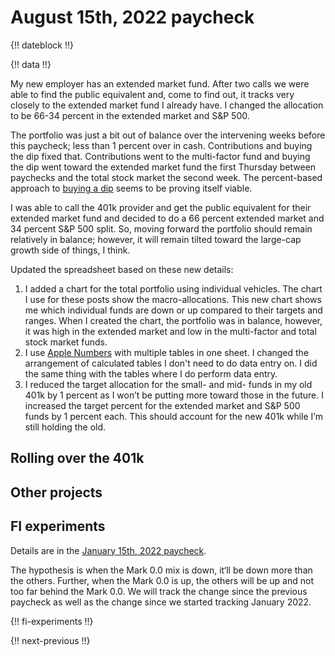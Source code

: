 # August 15th, 2022 paycheck

{!! dateblock !!}

{!! data !!}

My new employer has an extended market fund. After two calls we were able to find the public equivalent and, come to find out, it tracks very closely to the extended market fund I already have. I changed the allocation to be 66-34 percent in the extended market and S&P 500.

The portfolio was just a bit out of balance over the intervening weeks before this paycheck; less than 1 percent over in cash. Contributions and buying the dip fixed that. Contributions went to the multi-factor fund and buying the dip went toward the extended market fund the first Thursday between paychecks and the total stock market the second week. The percent-based approach to [buying a dip](/experiences/finances/personal-budget/#spending-savings) seems to be proving itself viable.

I was able to call the 401k provider and get the public equivalent for their extended market fund and decided to do a 66 percent extended market and 34 percent S&P 500 split. So, moving forward the portfolio should remain relatively in balance; however, it will remain tilted toward the large-cap growth side of things, I think. 

Updated the spreadsheet based on these new details:

1. I added a chart for the total portfolio using individual vehicles. The chart I use for these posts show the macro-allocations. This new chart shows me which individual funds are down or up compared to their targets and ranges. When I created the chart, the portfolio was in balance, however, it was high in the extended market and low in the multi-factor and total stock market funds.
2. I use [Apple Numbers](https://www.apple.com/numbers/) with multiple tables in one sheet. I changed the arrangement of calculated tables I don't need to do data entry on. I did the same thing with the tables where I do perform data entry.
3. I reduced the target allocation for the small- and mid- funds in my old 401k by 1 percent as I won’t be putting more toward those in the future. I increased the target percent for the extended market and S&P 500 funds by 1 percent each. This should account for the new 401k while I’m still holding the old.

## Rolling over the 401k

## Other projects

## FI experiments

Details are in the [January 15th, 2022 paycheck](/finances/paycheck-to-paycheck/20220115/#fi-experiments).

The hypothesis is when the Mark 0.0 mix is down, it‘ll be down more than the others. Further, when the Mark 0.0 is up, the others will be up and not too far behind the Mark 0.0. We will track the change since the previous paycheck as well as the change since we started tracking January 2022.

{!! fi-experiments !!}

{!! next-previous !!}
